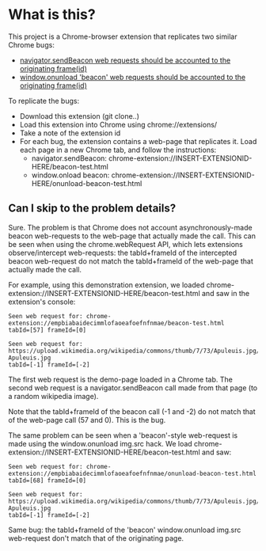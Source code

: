 # What is this?
This project is a Chrome-browser extension that replicates two similar Chrome bugs:
* [navigator.sendBeacon web requests should be accounted to the originating frame(id)](https://code.google.com/p/chromium/issues/detail?id=522124)
* [window.onunload 'beacon' web requests should be accounted to the originating frame(id)](https://code.google.com/p/chromium/issues/detail?id=522129)

To replicate the bugs:
* Download this extension (git clone..)
* Load this extension into Chrome using chrome://extensions/
* Take a note of the extension id
* For each bug, the extension contains a web-page that replicates it. Load each page in a new Chrome tab, and follow the instructions:
  * navigator.sendBeacon: chrome-extension://INSERT-EXTENSIONID-HERE/beacon-test.html 
  * window.onload beacon: chrome-extension://INSERT-EXTENSIONID-HERE/onunload-beacon-test.html
 
## Can I skip to the problem details?

Sure. The problem is that Chrome does not account asynchronously-made beacon web-requests to the web-page that actually made the call. This can be seen when using the chrome.webRequest API, which lets extensions observe/intercept web-requests: the tabId+frameId of the intercepted beacon web-request do not match the tabId+frameId of the web-page that actually made the call.

For example, using this demonstration extension, we loaded chrome-extension://INSERT-EXTENSIONID-HERE/beacon-test.html and saw in the extension's console:
```
Seen web request for: chrome-extension://empbiabaidecimmlofaoeafoefnfnmae/beacon-test.html
tabId=[57] frameId=[0]

Seen web request for: https://upload.wikimedia.org/wikipedia/commons/thumb/7/73/Apuleuis.jpg/1280px-Apuleuis.jpg
tabId=[-1] frameId=[-2]
```

The first web request is the demo-page loaded in a Chrome tab. The second web request is a navigator.sendBeacon call made from that page (to a random wikipedia image).

Note that the tabId+frameId of the beacon call (-1 and -2) do not match that of the web-page call (57 and 0). This is the bug.

The same problem can be seen when a 'beacon'-style web-request is made using the window.onunload img.src hack. We load chrome-extension://INSERT-EXTENSIONID-HERE/beacon-test.html and saw:
```
Seen web request for: chrome-extension://empbiabaidecimmlofaoeafoefnfnmae/onunload-beacon-test.html
tabId=[68] frameId=[0]

Seen web request for: https://upload.wikimedia.org/wikipedia/commons/thumb/7/73/Apuleuis.jpg/1280px-Apuleuis.jpg
tabId=[-1] frameId=[-2]
```

Same bug: the tabId+frameId of the 'beacon' window.onunload img.src web-request don't match that of the originating page.

